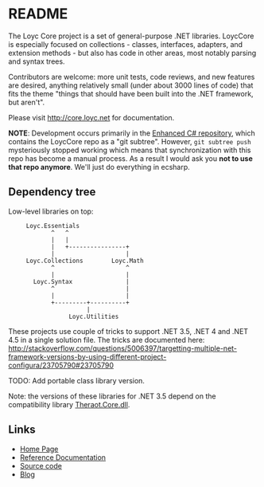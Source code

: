 README
======

The Loyc Core project is a set of general-purpose .NET libraries. LoycCore is especially focused on collections - classes, interfaces, adapters, and extension methods - but also has code in other areas, most notably parsing and syntax trees.

Contributors are welcome: more unit tests, code reviews, and new features are desired, anything relatively small (under about 3000 lines of code) that fits the theme "things that should have been built into the .NET framework, but aren't".

Please visit http://core.loyc.net for documentation.

**NOTE**: Development occurs primarily in the [Enhanced C# repository](https://github.com/loycnet/ecsharp), which contains the LoycCore repo as a "git subtree". However, `git subtree push` mysteriously stopped working which means that synchronization with this repo has become a manual process. As a result I would ask you **not to use that repo anymore**. We'll just do everything in ecsharp.

Dependency tree
---------------

Low-level libraries on top:

         Loyc.Essentials
                ^   ^
                |   |
                |   +----------------+
                |                    |
         Loyc.Collections        Loyc.Math
                ^                    ^
                |                    |
           Loyc.Syntax               |
                ^                    |
                |                    |
                +---------+----------+
                          |
                     Loyc.Utilities

These projects use couple of tricks to support .NET 3.5, .NET 4 and .NET 4.5 in a single solution file. The tricks are documented here: http://stackoverflow.com/questions/5006397/targetting-multiple-net-framework-versions-by-using-different-project-configura/23705790#23705790

TODO: Add portable class library version.

Note: the versions of these libraries for .NET 3.5 depend on the compatibility library [Theraot.Core.dll](https://github.com/theraot/Theraot).

Links
-----

- [Home Page](http://core.loyc.net)
- [Reference Documentation](http://ecsharp.net/doc/code/)
- [Source code](http://github.com/qwertie/LoycCore)
- [Blog](http://loyc.net/blog)
